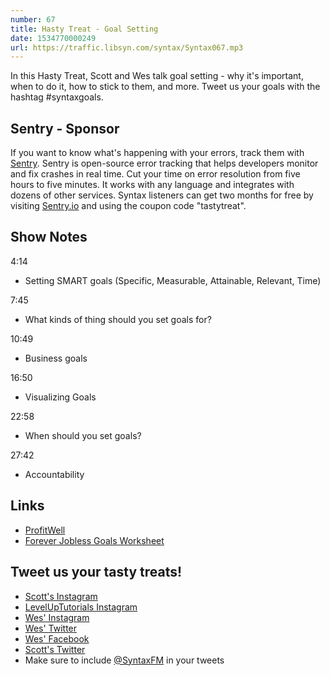 ```yaml
---
number: 67
title: Hasty Treat - Goal Setting
date: 1534770000249
url: https://traffic.libsyn.com/syntax/Syntax067.mp3
---
```


In this Hasty Treat, Scott and Wes talk goal setting - why it's important, when to do it, how to stick to them, and more. Tweet us your goals with the hashtag #syntaxgoals.

## Sentry - Sponsor

If you want to know what's happening with your errors, track them with [Sentry](https://sentry.io/). Sentry is open-source error tracking that helps developers monitor and fix crashes in real time. Cut your time on error resolution from five hours to five minutes. It works with any language and integrates with dozens of other services. Syntax listeners can get two months for free by visiting [Sentry.io](https://sentry.io/) and using the coupon code "tastytreat".

## Show Notes

 4:14

* Setting SMART goals (Specific, Measurable, Attainable, Relevant, Time)

7:45

* What kinds of thing should you set goals for?

10:49

* Business goals

16:50

* Visualizing Goals

22:58

* When should you set goals?

27:42

* Accountability

## Links
* [ProfitWell](https://www.profitwell.com/)
* [Forever Jobless Goals Worksheet](https://foreverjobless.com/fj-goals-worksheet.pdf)

## Tweet us your tasty treats!

* [Scott's Instagram](https://www.instagram.com/stolinski/)
* [LevelUpTutorials Instagram](https://www.instagram.com/LevelUpTutorials/)
* [Wes' Instagram](https://www.instagram.com/wesbos/)
* [Wes' Twitter](https://twitter.com/wesbos)
* [Wes' Facebook](https://www.facebook.com/wesbos.developer)
* [Scott's Twitter](https://twitter.com/stolinski)
* Make sure to include [@SyntaxFM](https://twitter.com/SyntaxFM) in your tweets
